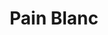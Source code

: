 ---
layout: recette
categories: [recettes]
hidden: true
lang: fr
sitemap: false
title: Pain Blanc
type: boulangerie
pour: pour 4 petites baguettes
recettes:
  Classique:
    ingredients: 
      - nom: farine T55
        qte: 310
        unite: gr
      - nom: levure sèche
        qte: 3
        unite: gr
      - nom: eau
        qte: 190
        unite: gr
      - nom: sel
        qte: 6
        unite: gr
    etapes:
      - label: Poolish (la veille - soir)
        details:
          - Dans un saladier, verser 150 grammes de farine
          - Ajouter 1 gramme de levure sèche
          - Ajouter 150 grammes d'eau à 30°C
          - Mélanger, couvrir et laisser à température ambiante pour la nuit (12h maximum)
      - label: Pétrissage et Pointage (le lendemain - matin)
        details:
          - label: Activer 2 grammes de levure sèche avec les 40 grammes d'eau
            link: /cuisine/levure
          - Dans le récipient de la machine à pain, verser la poolish
          - Ajouter le mélange eau-levure
          - Ajouter 160 grammes de farine
          - Ajouter le sel
          - Lancer le programme "pétrissage seulement"
      - label: Division, Boulage et Détente
        details:
          - Dégazer
          - Diviser en pâtons de poids égal
          - Bouler
          - Laisser une détente de 5 minutes
      - label: Façonnage
        details:
          - Façonner en petits pains
          - Laisser reposer 1 heure à 25°C
          - Grigner
    cuisson: 
      - Placer un verre d'eau bouillante dans le four
      - Cuire 15 à 18 minutes à 250°C 
      - Les laisser ressuer sur une grille 10 minutes
---